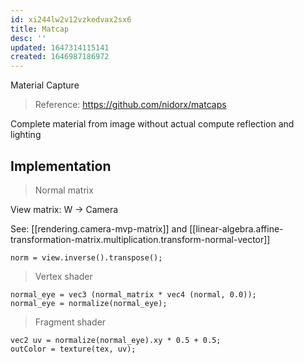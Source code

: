 ```yaml
---
id: xi244lw2v12vzkedvax2sx6
title: Matcap
desc: ''
updated: 1647314115141
created: 1646987186972
---
```


Material Capture

> Reference: https://github.com/nidorx/matcaps

Complete material from image without actual compute reflection and lighting

## Implementation

> Normal matrix

View matrix: W -> Camera

See: [[rendering.camera-mvp-matrix]] and [[linear-algebra.affine-transformation-matrix.multiplication.transform-normal-vector]]

```
norm = view.inverse().transpose();
```

> Vertex shader

```
normal_eye = vec3 (normal_matrix * vec4 (normal, 0.0));
normal_eye = normalize(normal_eye);
```

> Fragment shader

```
vec2 uv = normalize(normal_eye).xy * 0.5 + 0.5;
outColor = texture(tex, uv);
```
